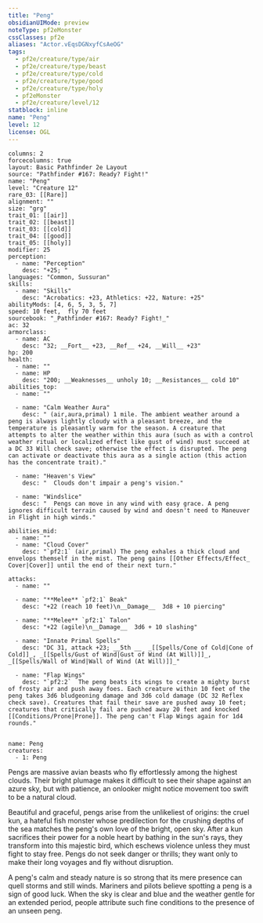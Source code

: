 ```yaml
---
title: "Peng"
obsidianUIMode: preview
noteType: pf2eMonster
cssClasses: pf2e
aliases: "Actor.vEqsDGNxyfCsAeOG" 
tags:
  - pf2e/creature/type/air
  - pf2e/creature/type/beast
  - pf2e/creature/type/cold
  - pf2e/creature/type/good
  - pf2e/creature/type/holy
  - pf2eMonster
  - pf2e/creature/level/12
statblock: inline
name: "Peng"
level: 12
license: OGL
---
```


```statblock
columns: 2
forcecolumns: true
layout: Basic Pathfinder 2e Layout
source: "Pathfinder #167: Ready? Fight!"
name: "Peng"
level: "Creature 12"
rare_03: [[Rare]]
alignment: ""
size: "grg"
trait_01: [[air]]
trait_02: [[beast]]
trait_03: [[cold]]
trait_04: [[good]]
trait_05: [[holy]]
modifier: 25
perception:
  - name: "Perception"
    desc: "+25; "
languages: "Common, Sussuran"
skills:
  - name: "Skills"
    desc: "Acrobatics: +23, Athletics: +22, Nature: +25"
abilityMods: [4, 6, 5, 3, 5, 7]
speed: 10 feet,  fly 70 feet
sourcebook: "_Pathfinder #167: Ready? Fight!_"
ac: 32
armorclass:
  - name: AC
    desc: "32; __Fort__ +23, __Ref__ +24, __Will__ +23"
hp: 200
health:
  - name: ""
  - name: HP
    desc: "200; __Weaknesses__ unholy 10; __Resistances__ cold 10"
abilities_top:
  - name: ""

  - name: "Calm Weather Aura"
    desc: " (air,aura,primal) 1 mile. The ambient weather around a peng is always lightly cloudy with a pleasant breeze, and the temperature is pleasantly warm for the season. A creature that attempts to alter the weather within this aura (such as with a control weather ritual or localized effect like gust of wind) must succeed at a DC 33 Will check save; otherwise the effect is disrupted. The peng can activate or deactivate this aura as a single action (this action has the concentrate trait)."

  - name: "Heaven's View"
    desc: "  Clouds don't impair a peng's vision."

  - name: "Windslice"
    desc: "  Pengs can move in any wind with easy grace. A peng ignores difficult terrain caused by wind and doesn't need to Maneuver in Flight in high winds."

abilities_mid:
  - name: ""
  - name: "Cloud Cover"
    desc: "`pf2:1` (air,primal) The peng exhales a thick cloud and envelops themself in the mist. The peng gains [[Other Effects/Effect_ Cover|Cover]] until the end of their next turn."

attacks:
  - name: ""

  - name: "**Melee** `pf2:1` Beak"
    desc: "+22 (reach 10 feet)\n__Damage__  3d8 + 10 piercing"

  - name: "**Melee** `pf2:1` Talon"
    desc: "+22 (agile)\n__Damage__  3d6 + 10 slashing"

  - name: "Innate Primal Spells"
    desc: "DC 31, attack +23; __5th __  _[[Spells/Cone of Cold|Cone of Cold]]_, _[[Spells/Gust of Wind|Gust of Wind (At Will)]]_, _[[Spells/Wall of Wind|Wall of Wind (At Will)]]_"

  - name: "Flap Wings"
    desc: "`pf2:2`  The peng beats its wings to create a mighty burst of frosty air and push away foes. Each creature within 10 feet of the peng takes 3d6 bludgeoning damage and 3d6 cold damage (DC 32 Reflex check save). Creatures that fail their save are pushed away 10 feet; creatures that critically fail are pushed away 20 feet and knocked [[Conditions/Prone|Prone]]. The peng can't Flap Wings again for 1d4 rounds."
 
```

```encounter-table
name: Peng
creatures:
  - 1: Peng
```



Pengs are massive avian beasts who fly effortlessly among the highest clouds. Their bright plumage makes it difficult to see their shape against an azure sky, but with patience, an onlooker might notice movement too swift to be a natural cloud.

Beautiful and graceful, pengs arise from the unlikeliest of origins: the cruel kun, a hateful fish monster whose predilection for the crushing depths of the sea matches the peng's own love of the bright, open sky. After a kun sacrifices their power for a noble heart by bathing in the sun's rays, they transform into this majestic bird, which eschews violence unless they must fight to stay free. Pengs do not seek danger or thrills; they want only to make their long voyages and fly without disruption.

A peng's calm and steady nature is so strong that its mere presence can quell storms and still winds. Mariners and pilots believe spotting a peng is a sign of good luck. When the sky is clear and blue and the weather gentle for an extended period, people attribute such fine conditions to the presence of an unseen peng.
